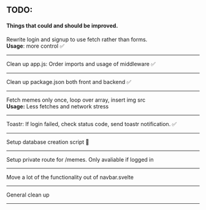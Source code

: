 ## TODO:
#### Things that could and should be improved.

Rewrite login and signup to use fetch rather than forms.
<br>
<b>Usage</b>: more control ✅
<hr>
Clean up app.js: Order imports and usage of middleware ✅
<hr>
Clean up package.json both front and backend ✅
<hr>
Fetch memes only once, loop over array, insert img src
<br>
<b>Usage:</b> Less fetches and network stress
<hr>
Toastr: If login failed, check status code, send toastr notification. ✅
<hr>
Setup database creation script 🛑
<hr>
Setup private route for /memes. Only avaliable if logged in
<hr>
Move a lot of the functionality out of navbar.svelte
<hr>
General clean up
<hr>



